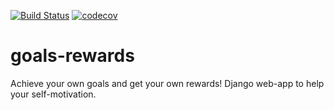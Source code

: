 [![Build Status](https://travis-ci.org/dzionek/goals-rewards.svg?branch=master)](https://travis-ci.org/dzionek/goals-rewards)
[![codecov](https://codecov.io/gh/dzionek/goals-rewards/branch/master/graph/badge.svg)](https://codecov.io/gh/dzionek/goals-rewards)

# goals-rewards
Achieve your own goals and get your own rewards! Django web-app to help your self-motivation.
